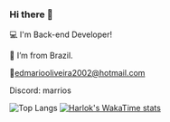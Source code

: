 
### Hi there 🍍

:computer: I'm Back-end Developer!

:house_with_garden: I’m from Brazil.

📧edmariooliveira2002@hotmail.com

Discord: marrios

![Top Langs](https://github-readme-stats.vercel.app/api/top-langs/?username=marriosdev&layout=compact)
[![Harlok's WakaTime stats](https://github-readme-stats.vercel.app/api/wakatime?username=6c39fb4f-d7b4-4e1e-834a-2776300c3c26)](https://github.com/anuraghazra/github-readme-stats)

